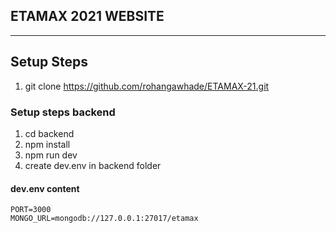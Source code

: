 ## ETAMAX 2021 WEBSITE

---

## Setup Steps

1. git clone https://github.com/rohangawhade/ETAMAX-21.git

### Setup steps backend

1. cd backend
2. npm install
3. npm run dev
4. create dev.env in backend folder

#### dev.env content

```
PORT=3000
MONGO_URL=mongodb://127.0.0.1:27017/etamax
```
